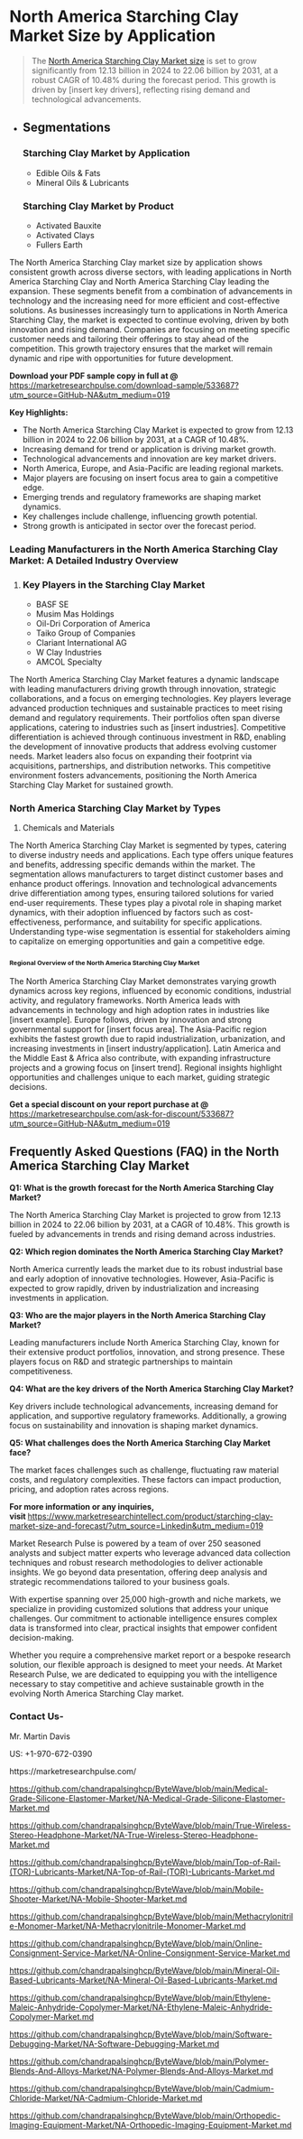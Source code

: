 


<h1>North America Starching Clay Market&nbsp;Size by Application</h1><blockquote><p>The <a href="https://marketresearchpulse.com/download-sample/533687?utm_source=GitHub-NA&amp;utm_medium=019">North America Starching Clay Market size</a> is set to grow significantly from 12.13 billion in 2024 to 22.06 billion by 2031, at a robust CAGR of 10.48% during the forecast period. This growth is driven by [insert key drivers], reflecting rising demand and technological advancements.</p></blockquote><ul><li><h2>Segmentations</h2><h3>Starching Clay Market by Application</h3><ul><li>Edible Oils & Fats</li><li>Mineral Oils & Lubricants</li></ul><h3>Starching Clay Market by Product</h3><ul><li>Activated Bauxite</li><li>Activated Clays</li><li>Fullers Earth</li></ul></li></ul><p>The North America Starching Clay market size by application shows consistent growth across diverse sectors, with leading applications in North America Starching Clay and North America Starching Clay leading the expansion. These segments benefit from a combination of advancements in technology and the increasing need for more efficient and cost-effective solutions. As businesses increasingly turn to applications in North America Starching Clay, the market is expected to continue evolving, driven by both innovation and rising demand. Companies are focusing on meeting specific customer needs and tailoring their offerings to stay ahead of the competition. This growth trajectory ensures that the market will remain dynamic and ripe with opportunities for future development.</p><p><strong>Download your PDF sample copy in full at @ </strong><a href="https://marketresearchpulse.com/download-sample/533687?utm_source=GitHub-NA&amp;utm_medium=019">https://marketresearchpulse.com/download-sample/533687?utm_source=GitHub-NA&amp;utm_medium=019</a></p><p><strong>Key Highlights: </strong></p><ul><li>The North America Starching Clay Market is expected to grow from 12.13 billion in 2024 to 22.06 billion by 2031, at a CAGR of 10.48%.</li><li>Increasing demand for trend or application is driving market growth.</li><li>Technological advancements and innovation are key market drivers.</li><li>North America, Europe, and Asia-Pacific are leading regional markets.</li><li>Major players are focusing on insert focus area to gain a competitive edge.</li><li>Emerging trends and regulatory frameworks are shaping market dynamics.</li><li>Key challenges include challenge, influencing growth potential.</li><li>Strong growth is anticipated in sector over the forecast period.</li></ul><h3>Leading Manufacturers in the North America Starching Clay Market: A Detailed Industry Overview</h3><ol><li><h3>Key Players in the Starching Clay Market </h3><ul><li>BASF SE</li><li>Musim Mas Holdings</li><li>Oil-Dri Corporation of America</li><li>Taiko Group of Companies</li><li>Clariant International AG</li><li>W Clay Industries</li><li>AMCOL Specialty</li></ul></li></ol><div class="flex max-w-full flex-col flex-grow"><div class="min-h-8 text-message flex w-full flex-col items-end gap-2 whitespace-normal break-words [.text-message+&amp;]:mt-5" dir="auto" data-message-author-role="assistant" data-message-id="fd8432e4-4910-450d-b182-61b7bfb0a01f" data-message-model-slug="gpt-4o"><div class="flex w-full flex-col gap-1 empty:hidden first:pt-[3px]"><div class="markdown prose w-full break-words dark:prose-invert light"><p>The North America Starching Clay Market features a dynamic landscape with leading manufacturers driving growth through innovation, strategic collaborations, and a focus on emerging technologies. Key players leverage advanced production techniques and sustainable practices to meet rising demand and regulatory requirements. Their portfolios often span diverse applications, catering to industries such as [insert industries]. Competitive differentiation is achieved through continuous investment in R&amp;D, enabling the development of innovative products that address evolving customer needs. Market leaders also focus on expanding their footprint via acquisitions, partnerships, and distribution networks. This competitive environment fosters advancements, positioning the North America Starching Clay Market for sustained growth.</p></div></div></div></div><h3>North America Starching Clay Market by Types</h3><ol><li>Chemicals and Materials</li></ol><div class="flex max-w-full flex-col flex-grow"><div class="min-h-8 text-message flex w-full flex-col items-end gap-2 whitespace-normal break-words [.text-message+&amp;]:mt-5" dir="auto" data-message-author-role="assistant" data-message-id="084470be-0bb7-4664-bddf-5156b4f41249" data-message-model-slug="gpt-4o-mini"><div class="flex w-full flex-col gap-1 empty:hidden first:pt-[3px]"><div class="markdown prose w-full break-words dark:prose-invert light"><p>The North America Starching Clay Market is segmented by types, catering to diverse industry needs and applications. Each type offers unique features and benefits, addressing specific demands within the market. The segmentation allows manufacturers to target distinct customer bases and enhance product offerings. Innovation and technological advancements drive differentiation among types, ensuring tailored solutions for varied end-user requirements. These types play a pivotal role in shaping market dynamics, with their adoption influenced by factors such as cost-effectiveness, performance, and suitability for specific applications. Understanding type-wise segmentation is essential for stakeholders aiming to capitalize on emerging opportunities and gain a competitive edge.</p></div></div></div></div><h3><span style="font-size: 11px;">Regional Overview of the North America Starching Clay Market</span></h3><div class="flex max-w-full flex-col flex-grow"><div class="min-h-8 text-message flex w-full flex-col items-end gap-2 whitespace-normal break-words [.text-message+&amp;]:mt-5" dir="auto" data-message-author-role="assistant" data-message-id="e9038762-ce64-4e30-91c9-9bd413514231" data-message-model-slug="gpt-4o-mini"><div class="flex w-full flex-col gap-1 empty:hidden first:pt-[3px]"><div class="markdown prose w-full break-words dark:prose-invert light"><p>The North America Starching Clay Market demonstrates varying growth dynamics across key regions, influenced by economic conditions, industrial activity, and regulatory frameworks. North America leads with advancements in technology and high adoption rates in industries like [insert example]. Europe follows, driven by innovation and strong governmental support for [insert focus area]. The Asia-Pacific region exhibits the fastest growth due to rapid industrialization, urbanization, and increasing investments in [insert industry/application]. Latin America and the Middle East &amp; Africa also contribute, with expanding infrastructure projects and a growing focus on [insert trend]. Regional insights highlight opportunities and challenges unique to each market, guiding strategic decisions.</p></div></div></div></div><p><strong>Get a special discount on your report purchase at @ </strong><a href="https://marketresearchpulse.com/ask-for-discount/533687?utm_source=GitHub-NA&amp;utm_medium=019">https://marketresearchpulse.com/ask-for-discount/533687?utm_source=GitHub-NA&amp;utm_medium=019</a></p><h2>Frequently Asked Questions (FAQ) in the North America Starching Clay Market</h2><p><strong>Q1: What is the growth forecast for the North America Starching Clay Market?</strong></p><p>The North America Starching Clay Market is projected to grow from 12.13 billion in 2024 to 22.06 billion by 2031, at a CAGR of 10.48%. This growth is fueled by advancements in trends and rising demand across industries.</p><p><strong>Q2: Which region dominates the North America Starching Clay Market?</strong></p><p>North America currently leads the market due to its robust industrial base and early adoption of innovative technologies. However, Asia-Pacific is expected to grow rapidly, driven by industrialization and increasing investments in application.</p><p><strong>Q3: Who are the major players in the North America Starching Clay Market?</strong></p><p>Leading manufacturers include North America Starching Clay, known for their extensive product portfolios, innovation, and strong presence. These players focus on R&amp;D and strategic partnerships to maintain competitiveness.</p><p><strong>Q4: What are the key drivers of the North America Starching Clay Market?</strong></p><p>Key drivers include technological advancements, increasing demand for application, and supportive regulatory frameworks. Additionally, a growing focus on sustainability and innovation is shaping market dynamics.</p><p><strong>Q5: What challenges does the North America Starching Clay Market face?</strong></p><p>The market faces challenges such as challenge, fluctuating raw material costs, and regulatory complexities. These factors can impact production, pricing, and adoption rates across regions.</p><p><strong>For more information or any inquiries, visit&nbsp;</strong><a href="https://www.marketresearchintellect.com/product/starching-clay-market-size-and-forecast/?utm_source=Linkedin&utm_medium=019">https://www.marketresearchintellect.com/product/starching-clay-market-size-and-forecast/?utm_source=Linkedin&utm_medium=019</a></p><p>Market Research Pulse is powered by a team of over 250 seasoned analysts and subject matter experts who leverage advanced data collection techniques and robust research methodologies to deliver actionable insights. We go beyond data presentation, offering deep analysis and strategic recommendations tailored to your business goals.</p><p>With expertise spanning over 25,000 high-growth and niche markets, we specialize in providing customized solutions that address your unique challenges. Our commitment to actionable intelligence ensures complex data is transformed into clear, practical insights that empower confident decision-making.</p><p>Whether you require a comprehensive market report or a bespoke research solution, our flexible approach is designed to meet your needs. At Market Research Pulse, we are dedicated to equipping you with the intelligence necessary to stay competitive and achieve sustainable growth in the evolving North America Starching Clay market.</p><h3><strong>Contact Us-</strong></h3><p>Mr. Martin Davis</p><p>US: +1-970-672-0390</p><p>https://marketresearchpulse.com/</p><p><a href="https://github.com/chandrapalsinghcp/ByteWave/blob/main/Medical-Grade-Silicone-Elastomer-Market/NA-Medical-Grade-Silicone-Elastomer-Market.md">https://github.com/chandrapalsinghcp/ByteWave/blob/main/Medical-Grade-Silicone-Elastomer-Market/NA-Medical-Grade-Silicone-Elastomer-Market.md</a></p><p><a href="https://github.com/chandrapalsinghcp/ByteWave/blob/main/True-Wireless-Stereo-Headphone-Market/NA-True-Wireless-Stereo-Headphone-Market.md">https://github.com/chandrapalsinghcp/ByteWave/blob/main/True-Wireless-Stereo-Headphone-Market/NA-True-Wireless-Stereo-Headphone-Market.md</a></p><p><a href="https://github.com/chandrapalsinghcp/ByteWave/blob/main/Top-of-Rail-(TOR)-Lubricants-Market/NA-Top-of-Rail-(TOR)-Lubricants-Market.md">https://github.com/chandrapalsinghcp/ByteWave/blob/main/Top-of-Rail-(TOR)-Lubricants-Market/NA-Top-of-Rail-(TOR)-Lubricants-Market.md</a></p><p><a href="https://github.com/chandrapalsinghcp/ByteWave/blob/main/Mobile-Shooter-Market/NA-Mobile-Shooter-Market.md">https://github.com/chandrapalsinghcp/ByteWave/blob/main/Mobile-Shooter-Market/NA-Mobile-Shooter-Market.md</a></p><p><a href="https://github.com/chandrapalsinghcp/ByteWave/blob/main/Methacrylonitrile-Monomer-Market/NA-Methacrylonitrile-Monomer-Market.md">https://github.com/chandrapalsinghcp/ByteWave/blob/main/Methacrylonitrile-Monomer-Market/NA-Methacrylonitrile-Monomer-Market.md</a></p><p><a href="https://github.com/chandrapalsinghcp/ByteWave/blob/main/Online-Consignment-Service-Market/NA-Online-Consignment-Service-Market.md">https://github.com/chandrapalsinghcp/ByteWave/blob/main/Online-Consignment-Service-Market/NA-Online-Consignment-Service-Market.md</a></p><p><a href="https://github.com/chandrapalsinghcp/ByteWave/blob/main/Mineral-Oil-Based-Lubricants-Market/NA-Mineral-Oil-Based-Lubricants-Market.md">https://github.com/chandrapalsinghcp/ByteWave/blob/main/Mineral-Oil-Based-Lubricants-Market/NA-Mineral-Oil-Based-Lubricants-Market.md</a></p><p><a href="https://github.com/chandrapalsinghcp/ByteWave/blob/main/Ethylene-Maleic-Anhydride-Copolymer-Market/NA-Ethylene-Maleic-Anhydride-Copolymer-Market.md">https://github.com/chandrapalsinghcp/ByteWave/blob/main/Ethylene-Maleic-Anhydride-Copolymer-Market/NA-Ethylene-Maleic-Anhydride-Copolymer-Market.md</a></p><p><a href="https://github.com/chandrapalsinghcp/ByteWave/blob/main/Software-Debugging-Market/NA-Software-Debugging-Market.md">https://github.com/chandrapalsinghcp/ByteWave/blob/main/Software-Debugging-Market/NA-Software-Debugging-Market.md</a></p><p><a href="https://github.com/chandrapalsinghcp/ByteWave/blob/main/Polymer-Blends-And-Alloys-Market/NA-Polymer-Blends-And-Alloys-Market.md">https://github.com/chandrapalsinghcp/ByteWave/blob/main/Polymer-Blends-And-Alloys-Market/NA-Polymer-Blends-And-Alloys-Market.md</a></p><p><a href="https://github.com/chandrapalsinghcp/ByteWave/blob/main/Cadmium-Chloride-Market/NA-Cadmium-Chloride-Market.md">https://github.com/chandrapalsinghcp/ByteWave/blob/main/Cadmium-Chloride-Market/NA-Cadmium-Chloride-Market.md</a></p><p><a href="https://github.com/chandrapalsinghcp/ByteWave/blob/main/Orthopedic-Imaging-Equipment-Market/NA-Orthopedic-Imaging-Equipment-Market.md">https://github.com/chandrapalsinghcp/ByteWave/blob/main/Orthopedic-Imaging-Equipment-Market/NA-Orthopedic-Imaging-Equipment-Market.md</a></p>
